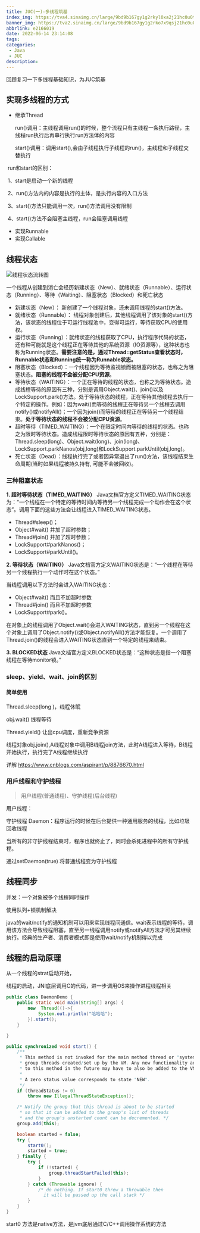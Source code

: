 ```yaml
---
title: JUC(一)-多线程筑基
index_img: https://tva4.sinaimg.cn/large/9bd9b167gy1g2rkyl0xa2j21hc0u0tk8.jpg
banner_img: https://tva2.sinaimg.cn/large/9bd9b167gy1g2rko7x9qsj21hc0u0dlf.jpg
abbrlink: e2166019
date: 2022-06-14 23:14:08
tags:
categories:
 - Java
 - JUC
description:
---
```


 回顾复习一下多线程基础知识，为JUC筑基

<!-- more -->

## 实现多线程的方式

- 继承Thread

  run()调用：主线程调用run()的时候，整个流程只有主线程一条执行路径，主线程run执行后再串行执行run方法体的内容

  start()调用：调用start(),会由子线程执行子线程的run()，主线程和子线程交替执行

​		run和start的区别：

​				1、start是启动一个新的线程

​				2、run()方法内的内容是执行的主体，是执行内容的入口方法

​				3、start()方法只能调用一次，run()方法调用没有限制	

​				4、start()方法不会阻塞主线程，run会阻塞调用线程

- 实现Runnable
- 实现Callable

## 线程状态

![线程状态流转图](https://file.hyqup.cn/img/1775037-20191112153234240-689002981.png)

一个线程从创建到消亡会经历新建状态（New）、就绪状态（Runnable）、运行状态（Running）、等待（Waiting）、阻塞状态（Blocked）和死亡状态

- 新建状态（New）： 新创建了一个线程对象，还未调用线程的start()方法。
- 就绪状态（Runnable）： 线程对象创建后，其他线程调用了该对象的start()方法，该状态的线程位于可运行线程池中，变得可运行，等待获取CPU的使用权。
- 运行状态（Running）：就绪状态的线程获取了CPU，执行程序代码的状态，还有种可能就是这个线程正在等待其他的系统资源（IO资源等），这种状态也称为Running状态。**需要注意的是，通过Thread::getStatus查看状态时，Runnable状态和Running统一称为Runnable状态。**
- 阻塞状态（Blocked）：一个线程因为等待监视锁而被阻塞的状态，也称之为阻塞状态。**阻塞的线程不会被分配CPU资源**。
- 等待状态（WAITING）：一个正在等待的线程的状态，也称之为等待状态。造成线程等待的原因有三种，分别是调用Object.wait()、join()以及LockSupport.park()方法。处于等待状态的线程，正在等待其他线程去执行一个特定的操作。例如：因为wait()而等待的线程正在等待另一个线程去调用notify()或notifyAll()；一个因为join()而等待的线程正在等待另一个线程结束。**处于等待状态的线程不会被分配CPU资源**。
- 超时等待（TIMED_WAITING）：一个在限定时间内等待的线程的状态。也称之为限时等待状态。造成线程限时等待状态的原因有五种，分别是：Thread.sleep(long)、Object.wait(long)、join(long)、LockSupport.parkNanos(obj,long)和LockSupport.parkUntil(obj,long)。
- 死亡状态（Dead）：线程执行完了或者因异常退出了run()方法，该线程结束生命周期(当时如果线程被持久持有, 可能不会被回收)。

### 三种阻塞状态

**1. 超时等待状态（TIMED_WAITING）**
Java文档官方定义TIMED_WAITING状态为：“一个线程在一个特定的等待时间内等待另一个线程完成一个动作会在这个状态”。调用下面的这些方法会让线程进入TIMED_WAITING状态。

- Thread#sleep()；
- Object#wait() 并加了超时参数；
- Thread#join() 并加了超时参数；
- LockSupport#parkNanos()；
- LockSupport#parkUntil()。

**2. 等待状态（WAITING）**
Java文档官方定义WAITING状态是：“一个线程在等待另一个线程执行一个动作时在这个状态。”

当线程调用以下方法时会进入WAITING状态：

- Object#wait() 而且不加超时参数
- Thread#join() 而且不加超时参数
- LockSupport#park()。

在对象上的线程调用了Object.wait()会进入WAITING状态，直到另一个线程在这个对象上调用了Object.notify()或Object.notifyAll()方法才能恢复。一个调用了Thread.join()的线程会进入WAITING状态直到一个特定的线程来结束。

**3. BLOCKED状态**
Java文档官方定义BLOCKED状态是：“这种状态是指一个阻塞线程在等待monitor锁。”

### sleep、yield、wait、join的区别

#### 简单使用

Thread.sleep(long )，线程休眠

obj.wait() 线程等待

Thread.yield() 让出cpu调度，重新竞争资源

线程对象obj.join(),A线程对象中调用B线程join方法，此时A线程进入等待，B线程开始执行，执行完了A线程继续执行

详解 https://www.cnblogs.com/aspirant/p/8876670.html

### 用戶线程和守护线程

> 用户线程(普通线程)、守护线程(后台线程)

用户线程：

 守护线程 Daemon：程序运行的时候在后台提供一种通用服务的线程，比如垃圾回收线程

当所有的非守护线程结束时，程序也就终止了，同时会杀死进程中的所有守护线程。

通过setDaemon(true) 将普通线程变为守护线程

## 线程同步

并发：一个对象被多个线程同时操作

使用队列+锁机制解决

java的wait/notify的通知机制可以用来实现线程间通信。wait表示线程的等待，调用该方法会导致线程阻塞，直至另一线程调用notify或notifyAll方法才可另其继续执行。经典的生产者、消费者模式即是使用wait/notify机制得以完成

## 线程的启动原理

从一个线程的strat启动开始，

线程的启动，JNI底层调用C的代码，进一步调用OS来操作进程线程相关

```java
public class DaemonDemo {
    public static void main(String[] args) {
        new  Thread(()->{
            System.out.println("哈哈哈");
        }).start();
    }

}
```

```java
public synchronized void start() {
    /**
     * This method is not invoked for the main method thread or "system"
     * group threads created/set up by the VM. Any new functionality added
     * to this method in the future may have to also be added to the VM.
     *
     * A zero status value corresponds to state "NEW".
     */
    if (threadStatus != 0)
        throw new IllegalThreadStateException();

    /* Notify the group that this thread is about to be started
     * so that it can be added to the group's list of threads
     * and the group's unstarted count can be decremented. */
    group.add(this);

    boolean started = false;
    try {
        start0();
        started = true;
    } finally {
        try {
            if (!started) {
                group.threadStartFailed(this);
            }
        } catch (Throwable ignore) {
            /* do nothing. If start0 threw a Throwable then
              it will be passed up the call stack */
        }
    }
}
```



start0 方法是native方法，是jvm底层通过C/C++调用操作系统的方法

